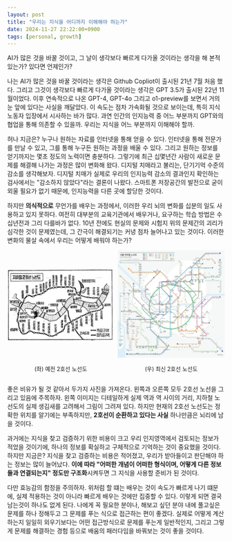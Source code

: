 ```yaml
---
layout: post
title: "우리는 지식을 어디까지 이해해야 하는가"
date: 2024-11-27 22:22:00+0900
tags: [personal, growth]
---
```


AI가 많은 것을 바꿀 것이고, 그 날이 생각보다 빠르게 다가올 것이라는 생각을 해 본적 있는가? 있다면 언제인가?

나는 AI가 많은 것을 바꿀 것이라는 생각은 Github Copliot이 출시된 21년 7월 처음 했다. 그리고 그것이 생각보다 빠르게 다가올 것이라는 생각은 GPT 3.5가 출시된 22년 11월이었다. 이후 연속적으로 나온 GPT-4, GPT-4o 그리고 o1-preview를 보면서 거의 눈 앞에 있다는 사실을 깨달았다. 이 속도는 점차 가속화될 것으로 보이는데, 특히 지식노동자 입장에서 시사하는 바가 많다. 과연 인간의 인지능력 중 어느 부분까지 GPT와의 협업을 통해 의존할 수 있을까. 우리는 지식을 어느 부분까지 이해해야 할까.

허나 지금은? 누구나 원하는 자료를 인터넷을 통해 얻을 수 있다. 인터넷을 통해 전문가를 만날 수 있고, 그를 통해 누구든 원하는 과정을 배울 수 있다. 그리고 원하는 정보를 얻기까지는 몇초 정도의 노력이면 충분하다. 그렇기에 최근 십몇년간 사람이 새로운 문제를 해결해 나가는 과정은 많이 변화해 왔다. 디지털 치매라고 불리는, 단기기억 수준의 감소를 생각해보자. 디지털 치매가 실제로 우리의 인지능력 감소의 결과인지 확인하는 검사에서는 "감소하지 않았다"라는 결론이 나왔다. 스마트폰 저장공간의 발전으로 굳이 외울 필요가 없기 때문에, 인지능력을 다른 곳에 할당한 것이다.

하지만 **의식적으로** 무언가를 배우는 과정에서, 이러한 우리 뇌의 변화를 십분의 일도 사용하고 있지 못하다. 여전히 대부분의 교육기관에서 배우거나, 요구하는 학습 방법은 수십년전과 그리 다를바가 없다. 10년 전에도 현실의 문제와 시험지 위의 문제간의 괴리가 심각한 것이 문제였는데, 그 간극이 해결되기는 커녕 점차 늘어나고 있는 것이다. 이러한 변화의 물살 속에서 우리는 어떻게 배워야 하는가?

<div>
  <div style="display: flex; gap: 0.5rem">
    <div style="flex: 1; width: 100%; display: grid; place-items: center">
      <img
        style="justify-content: center; align-items: center"
        src="/assets/images/articles/old_line2.webp"
      />
    </div>
    <div style="flex: 1; justify-content: center; align-items: center">
      <img src="/assets/images/articles/new_line2.webp" />
    </div>
  </div>
  <div style="display: flex; gap: 0.5rem">
    <div style="flex: 1">
      <p style="text-align: center; font-size: 0.8rem">
        (좌) 예전 2호선 노선도
      </p>
    </div>
    <div style="flex: 1">
      <p style="text-align: center; font-size: 0.8rem">
        (우) 최신 2호선 노선도
      </p>
    </div>
  </div>
</div>

좋은 비유가 될 것 같아서 두가지 사진을 가져온다. 왼쪽과 오른쪽 모두 2호선 노선을 그리고 있음에 주목하자. 왼쪽 이미지는 디테일하게 실제 역과 역 사이의 거리, 지하철 노선도의 실제 생김새를 고려해서 그림이 그려져 있다. 하지만 현재의 2호선 노선도는 정확한 위치를 알기에는 부족하지만, **2호선이 순환하고 있다는 사실** 하나만큼은 뇌리에 남을 것이다.

과거에는 지식을 찾고 검증하기 위한 비용이 크고 우리 인지영역에서 검토되는 정보가 적었을 것이기에, 하나의 정보를 확실하고 구체적으로 기억하는 것이 중요했을 것이다. 하지만 지금은? 지식을 찾고 검증하는 비용은 적어졌고, 우리가 받아들이고 판단해야 하는 정보는 많이 늘어났다. **이에 따라 "어떠한 개념이 어떠한 형식이며, 어떻게 다른 정보들과 연결되는지" 정도만 구조화**시켜두면 그 지식을 사용할 준비가 된 것이다.

다만 효능감의 함정을 주의하자. 위처럼 할 떄는 배우는 것이 속도가 빠르게 나기 떄문에, 실제 적용하는 것이 아니라 빠르게 배우는 것에만 집중할 수 있다. 이렇게 되면 결국 남는것이 하나도 없게 된다. 나에게 꼭 필요한 분야나, 해보고 싶던 분야 내에 풀고싶은 문제를 하나 정해두고 그 문제를 푸는 식으로 접근하는 편이 좋겠다. 실제로 어떻게 계산하는지 일일히 외우기보다는 어떤 접근방식으로 문제를 푸는게 일반적인지, 그리고 그렇게 문제를 해결하는 경험 등으로 배움의 패러다임을 바꿔보는 것이 좋을 것이다.
